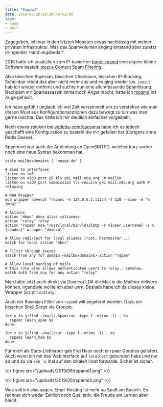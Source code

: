 ```yaml
---
title: "Rspamd"
date: 2019-05-20T20:20:46+02:00
tags:
- spam
- mail
---
```


Zugegeben, ich war in den letzten Monaten etwas nachlässig mit meiner
privaten Infrastruktur. Was das Spamvolumen anging entstand aber zuletzt dringender
Handlungsbedarf.

2016 hatte ich zusätzlich zum IP-basierten
[bpgd-spamd](https://noqqe.de/blog/2016/10/23/greylisting-und-spamd/) eine
eigene kleine Software bastelt: [jeezus Content Spam Filtering](https://noqqe.de/blog/2016/12/03/jeezus-content-spam/).

Also bisschen Bayesian, bisschen Checksum, bisschen IP-Blocking. Scheinbar
reicht das aber nicht mehr aus und es ging wieder los. `jeezus` hab ich
wieder entfernt und suchte nun eine allumfassende Spamlösung. Nachdem mir
Spamassassin immernoch Angst macht, hatte ich [rspamd](https://rspamd.com)
ins Auge gefasst.

Ich habe gefühlt unglaublich viel Zeit versemmelt um zu verstehen wie man
diesen Wust aus Konfigurationsoptionen dazu bewegt zu tun was man gerne
möchte. Das hatte ich mir deutlich einfacher vorgestellt.

Nach etwas spicken bei
[vedetta-com/caesonia](https://github.com/vedetta-com/caesonia) habe ich es
jedoch geschafft eine Konfiguration zu basteln die mir gefallen hat (übrigens ohne
Redis Queue).

Spannend war auch die Anbindung an OpenSMTPD, welcher kurz vorher noch eine
neue Syntax bekommen hat.

```
table mailboxdomains { "noqqe.de" }

# Bind to interfaces
listen on lo0
listen on vio0 port 25 tls pki mail.n0q.org  # mailin
listen on vio0 port submission tls-require pki mail.n0q.org auth # relaying

# MDA Wrapper
mda wrapper dovecot "rspamc -h 127.0.0.1:11334 -t 120 --mime -e '%{mda}'"

# Actions
action "mbox" mbox alias <aliases>
action "relay" relay
action "rspam" mda "/usr/local/bin/lda2lmtp -r %{user.username} -s %{sender}" wrapper "dovecot"

# Allow redircect for local aliases (root, hostmaster ..)
match for local action "mbox"

# Filter through jeezus
match from any for domain <mailboxdomains> action "rspam"

# Allow local sending of mails
# This rule also allows authenticated users to relay.. somehow.
match auth from any for any action "relay"
```

Man hätte jetzt auch direkt via Dovecot LDA die Mail in die Mailbox delivern
können, irgendwie wollte ich aber `LMTP`. Deshalb habe ich da dieses kleine
Wrapper Script `lda2lmtp`.

Auch der Bayesian Filter von `rspamd` will angelernt werden.
Dazu ein bisschen Shell Script via Cronjob.

```shell
for x in $(find ~/mail/.Spam/cur -type f -mtime -1) ; do
  rspamc learn_spam $x
done

for x in $(find ~/mail/cur -type f -mtime -1) ; do
  rspamc learn_ham $x
done
```

Für mich als Stats-Liebhaber gab Frei Haus noch ein paar Goodies geliefert.
Auch wenn ich mir das Webinterface auf `localhost` gebunden habe und nur ab
und zu via `ssh -L` mal auf den lokalen Host forwarde. Sicher ist sicher.

{{< figure src="/uploads/2019/05/rspamd1.png" >}}

{{< figure src="/uploads/2019/05/rspamd2.png" >}}

Was soll ich also sagen. Email Hosting ist mehr so Spaß am Basteln. Es
rechnet sich weder Zeitlich noch Qualitativ, die Freude am Lernen aber
bleibt.
